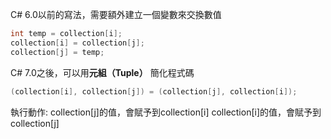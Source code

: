 C# 6.0以前的寫法，需要額外建立一個變數來交換數值
```csharp
int temp = collection[i];
collection[i] = collection[j];
collection[j] = temp;
```

C# 7.0之後，可以用**元組（Tuple）** 簡化程式碼
```csharp
(collection[i], collection[j]) = (collection[j], collection[i]);
```
執行動作:
collection[j]的值，會賦予到collection[i]
collection[i]的值，會賦予到collection[j]